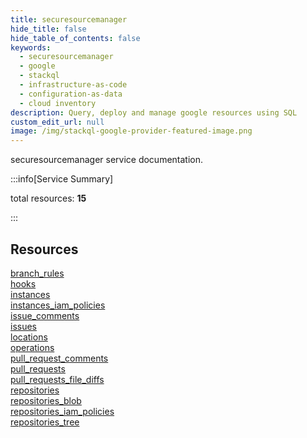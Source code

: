 ```yaml
---
title: securesourcemanager
hide_title: false
hide_table_of_contents: false
keywords:
  - securesourcemanager
  - google
  - stackql
  - infrastructure-as-code
  - configuration-as-data
  - cloud inventory
description: Query, deploy and manage google resources using SQL
custom_edit_url: null
image: /img/stackql-google-provider-featured-image.png
---
```


securesourcemanager service documentation.

:::info[Service Summary]

total resources: __15__  

:::

## Resources
<div class="row">
<div class="providerDocColumn">
<a href="/securesourcemanager/branch_rules/">branch_rules</a><br />
<a href="/securesourcemanager/hooks/">hooks</a><br />
<a href="/securesourcemanager/instances/">instances</a><br />
<a href="/securesourcemanager/instances_iam_policies/">instances_iam_policies</a><br />
<a href="/securesourcemanager/issue_comments/">issue_comments</a><br />
<a href="/securesourcemanager/issues/">issues</a><br />
<a href="/securesourcemanager/locations/">locations</a><br />
<a href="/securesourcemanager/operations/">operations</a>
</div>
<div class="providerDocColumn">
<a href="/securesourcemanager/pull_request_comments/">pull_request_comments</a><br />
<a href="/securesourcemanager/pull_requests/">pull_requests</a><br />
<a href="/securesourcemanager/pull_requests_file_diffs/">pull_requests_file_diffs</a><br />
<a href="/securesourcemanager/repositories/">repositories</a><br />
<a href="/securesourcemanager/repositories_blob/">repositories_blob</a><br />
<a href="/securesourcemanager/repositories_iam_policies/">repositories_iam_policies</a><br />
<a href="/securesourcemanager/repositories_tree/">repositories_tree</a>
</div>
</div>